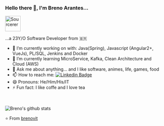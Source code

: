 ### Hello there 👋, I'm Breno Arantes...

<a href="https://sourcerer.io/brenovit"><img src="https://avatars0.githubusercontent.com/u/15836714?v=4" height="50px" width="50px" alt="Sourcerer"/></a>

...a 23Y/O Software Developer from <span>&#x1f1e7;&#x1f1f7;</span>

- 🔭 I’m currently working on with: Java(Spring), Javascript (Angular2+, VueJs), PL/SQL, Jenkins and Docker
- 🌱 I’m currently learning MicroService, Kafka, Clean Architecture and Cloud (AWS)
- 💬 Ask me about anything... and I like software, animes, life, games, food
- 📫 How to reach me: [![Linkedin Badge](https://img.shields.io/badge/-Breno_Nunes-blue?style=flat-square&logo=Linkedin&logoColor=white&link=https://www.linkedin.com/in/breno-nunes/)](https://www.linkedin.com/in/breno-nunes/)
- 😄 Pronouns: He/Him/His/IT
- ⚡ Fun fact: I like coffe and I love tea

<a href="https://sourcerer.io/brenovit"><img src="https://img.shields.io/badge/Java-263%20commits-orange.svg" alt=""></a>
<a href="https://sourcerer.io/brenovit"><img src="https://img.shields.io/badge/JavaScript-267%20commits-orange.svg" alt=""></a>
<a href="https://sourcerer.io/brenovit"><img src="https://img.shields.io/badge/Dart-7%20commits-orange.svg" alt=""></a>
<a href="https://sourcerer.io/brenovit"><img src="https://img.shields.io/badge/Ruby-18%20commits-orange.svg" alt=""></a>

![Breno's github stats](https://github-readme-stats.vercel.app/api?username=brenovit&show_icons=true&hide=["issues"])

⭐️ From [brenovit](https://github.com/[brenovit])
